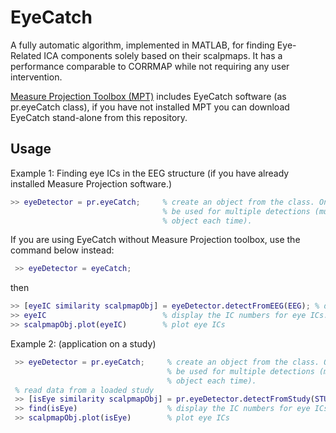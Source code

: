 # EyeCatch
A fully automatic algorithm, implemented in MATLAB, for finding Eye-Related ICA components solely based on their scalpmaps. It has a performance comparable to CORRMAP while not requiring any user intervention.

[Measure Projection Toolbox (MPT)](http://sccn.ucsd.edu/wiki/MPT) includes EyeCatch software (as pr.eyeCatch class), if you have not installed MPT you can download EyeCatch stand-alone from this repository.

## Usage
Example 1: Finding eye ICs in the EEG structure (if you have already installed Measure Projection software.)
```matlab
>> eyeDetector = pr.eyeCatch;     % create an object from the class. Once you made an object it can
                                  % be used for multiple detections (much faster than creating an
                                  % object each time).
```
If you are using EyeCatch without Measure Projection toolbox, use the command below instead:
```matlab
 >> eyeDetector = eyeCatch;
```
then
```matlab
>> [eyeIC similarity scalpmapObj] = eyeDetector.detectFromEEG(EEG); % detect eye ICs
>> eyeIC                          % display the IC numbers for eye ICs.
>> scalpmapObj.plot(eyeIC)        % plot eye ICs
```
Example 2: (application on a study)
```matlab    
 >> eyeDetector = pr.eyeCatch;     % create an object from the class. Once you made an object it can
                                   % be used for multiple detections (much faster than creating an
                                   % object each time).
 % read data from a loaded study
 >> [isEye similarity scalpmapObj] = pr.eyeDetector.detectFromStudy(STUDY, ALLEEG); 
 >> find(isEye)                    % display the IC numbers for eye ICs (since isEye is a logical array). The order of ICs is same order as in STUDY.cluster(1).comps .
 >> scalpmapObj.plot(isEye)        % plot eye ICs
```
